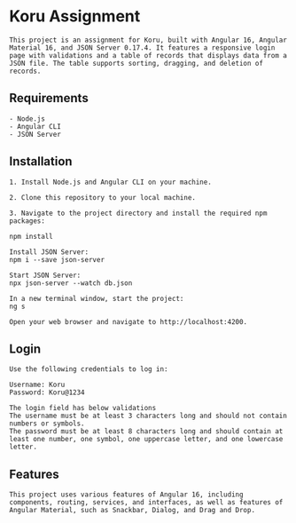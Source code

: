 # Koru Assignment

    This project is an assignment for Koru, built with Angular 16, Angular Material 16, and JSON Server 0.17.4. It features a responsive login page with validations and a table of records that displays data from a JSON file. The table supports sorting, dragging, and deletion of records.

## Requirements

    - Node.js
    - Angular CLI
    - JSON Server

## Installation

    1. Install Node.js and Angular CLI on your machine.

    2. Clone this repository to your local machine.

    3. Navigate to the project directory and install the required npm packages:

    npm install

    Install JSON Server:
    npm i --save json-server

    Start JSON Server:
    npx json-server --watch db.json

    In a new terminal window, start the project:
    ng s

    Open your web browser and navigate to http://localhost:4200.


## Login
    Use the following credentials to log in:

    Username: Koru
    Password: Koru@1234

    The login field has below validations
    The username must be at least 3 characters long and should not contain numbers or symbols. 
    The password must be at least 8 characters long and should contain at least one number, one symbol, one uppercase letter, and one lowercase letter.

## Features
    This project uses various features of Angular 16, including components, routing, services, and interfaces, as well as features of Angular Material, such as Snackbar, Dialog, and Drag and Drop.
